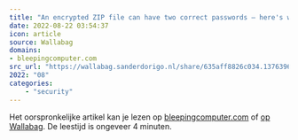 ```yaml
---
title: "An encrypted ZIP file can have two correct passwords — here's why"
date: 2022-08-22 03:54:37
icon: article
source: Wallabag
domains:
- bleepingcomputer.com
src_url: "https://wallabag.sanderdorigo.nl/share/635aff8826c034.13763969"
2022: "08"
categories:
    - "security"
---
```

Het oorspronkelijke artikel kan je lezen op [bleepingcomputer.com](https://www.bleepingcomputer.com/news/security/an-encrypted-zip-file-can-have-two-correct-passwords-heres-why/) of [op Wallabag](https://wallabag.sanderdorigo.nl/share/635aff8826c034.13763969). De leestijd is ongeveer 4 minuten.